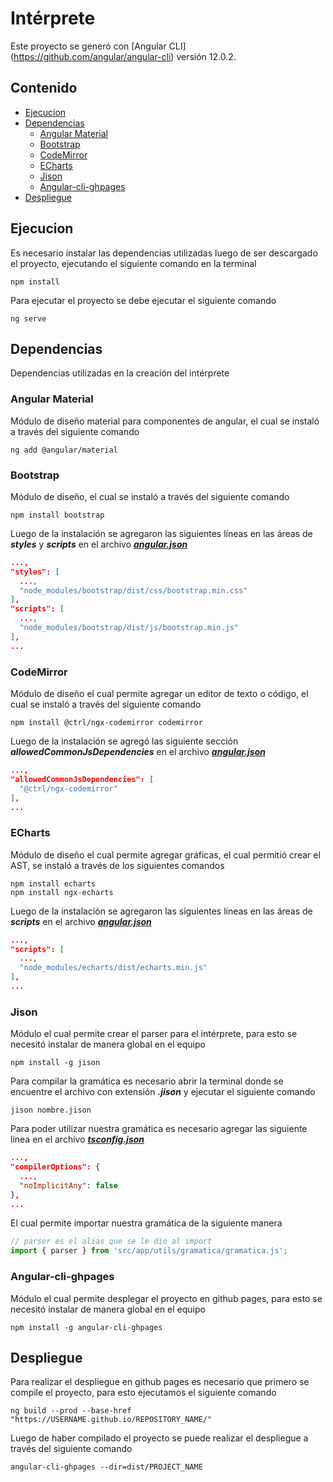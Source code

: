 # Intérprete

Este proyecto se generó con [Angular CLI] (https://github.com/angular/angular-cli) versión 12.0.2.

## **Contenido**   
- [Ejecucion](#ejecucion)
- [Dependencias](#dependencias)
  - [Angular Material](#angularMaterial)
  - [Bootstrap](#bootstrap)
  - [CodeMirror](#codeMirror)
  - [ECharts](#eCharts)
  - [Jison](#jison)
  - [Angular-cli-ghpages](#ghpages)
- [Despliegue](#despliegue)

## Ejecucion<a name="ejecucion"></a>
Es necesario instalar las dependencias utilizadas luego de ser descargado el proyecto, ejecutando el siguiente comando en la terminal
```
npm install
```

Para ejecutar el proyecto se debe ejecutar el siguiente comando
```
ng serve
```

## Dependencias<a name="dependencias"></a>
Dependencias utilizadas en la creación del intérprete 

### Angular Material<a name="angularMaterial"></a>
Módulo de diseño material para componentes de angular, el cual se instaló a través del siguiente comando
```
ng add @angular/material
```

### Bootstrap<a name="bootstrap"></a>
Módulo de diseño, el cual se instaló a través del siguiente comando
```
npm install bootstrap
```

Luego de la instalación se agregaron las siguientes líneas en las áreas de **_styles_** y **_scripts_** en el archivo [**_angular.json_**](./angular.json)
```json
...,
"styles": [
  ...,
  "node_modules/bootstrap/dist/css/bootstrap.min.css"
],
"scripts": [
  ...,
  "node_modules/bootstrap/dist/js/bootstrap.min.js"
],
...
```

### CodeMirror<a name="codeMirror"></a>
Módulo de diseño el cual permite agregar un editor de texto o código, el cual se instaló a través del siguiente comando
```
npm install @ctrl/ngx-codemirror codemirror
```

Luego de la instalación se agregó las siguiente sección **_allowedCommonJsDependencies_** en el archivo [**_angular.json_**](./angular.json)
```json
...,
"allowedCommonJsDependencies": [
  "@ctrl/ngx-codemirror"
],
...
```

### ECharts<a name="eCharts"></a>
Módulo de diseño el cual permite agregar gráficas, el cual permitió crear el AST, se instaló a través de los siguientes comandos
```
npm install echarts
npm install ngx-echarts
```
Luego de la instalación se agregaron las siguientes líneas en las áreas de **_scripts_** en el archivo [**_angular.json_**](./angular.json)
```json
...,
"scripts": [
  ...,
  "node_modules/echarts/dist/echarts.min.js"
],
...
```

### Jison<a name="jison"></a>
Módulo el cual permite crear el parser para el intérprete, para esto se necesitó instalar de manera global en el equipo
```
npm install -g jison 
```

Para compilar la gramática es necesario abrir la terminal donde se encuentre el archivo con extensión **_.jison_** y ejecutar el siguiente comando
```
jison nombre.jison
```

Para poder utilizar nuestra gramática es necesario agregar las siguiente línea en el archivo [**_tsconfig.json_**](./tsconfig.json)
```json
...,
"compilerOptions": {
  ...,
  "noImplicitAny": false
},
...
```

El cual permite importar nuestra gramática de la siguiente manera
```ts
// parser es el alias que se le dio al import 
import { parser } from 'src/app/utils/gramatica/gramatica.js';
```

### Angular-cli-ghpages<a name="ghpages"></a>
Módulo el cual permite desplegar el proyecto en github pages, para esto se necesitó instalar de manera global en el equipo
```
npm install -g angular-cli-ghpages
```

## Despliegue<a name="despliegue"></a>
Para realizar el despliegue en github pages es necesario que primero se compile el proyecto, para esto ejecutamos el siguiente comando
```
ng build --prod --base-href "https://USERNAME.github.io/REPOSITORY_NAME/"
```

Luego de haber compilado el proyecto se puede realizar el despliegue a través del siguiente comando
```
angular-cli-ghpages --dir=dist/PROJECT_NAME
```
